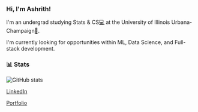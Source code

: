 ### Hi, I'm Ashrith!

I'm an undergrad studying Stats & CS[💻](https://siebelschool.illinois.edu/news/why-you-want-cs-math-and-stats-degree) at the University of Illinois Urbana-Champaign[🌽](https://en.wikipedia.org/wiki/University_of_Illinois_Urbana-Champaign).

I'm currently looking for opportunities within ML, Data Science, and Full-stack development.

### 📊 Stats

![GitHub stats](https://github-readme-stats.vercel.app/api?username=ashrithanumala&show_icons=true&theme=gruvbox)

[LinkedIn](https://www.linkedin.com/in/ashrithanumala/)


[Portfolio](https://ashrithanumala.github.io/)
